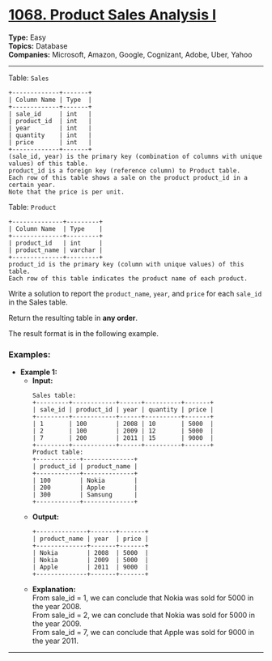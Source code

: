 # [1068. Product Sales Analysis I](https://leetcode.com/problems/product-sales-analysis-i?envType=study-plan-v2&envId=top-sql-50)

**Type:** Easy <br>
**Topics:** Database <br>
**Companies:** Microsoft, Amazon, Google, Cognizant, Adobe, Uber, Yahoo
<hr>

Table: `Sales`
```
+-------------+-------+
| Column Name | Type  |
+-------------+-------+
| sale_id     | int   |
| product_id  | int   |
| year        | int   |
| quantity    | int   |
| price       | int   |
+-------------+-------+
(sale_id, year) is the primary key (combination of columns with unique values) of this table.
product_id is a foreign key (reference column) to Product table.
Each row of this table shows a sale on the product product_id in a certain year.
Note that the price is per unit.
```

Table: `Product`
```
+--------------+---------+
| Column Name  | Type    |
+--------------+---------+
| product_id   | int     |
| product_name | varchar |
+--------------+---------+
product_id is the primary key (column with unique values) of this table.
Each row of this table indicates the product name of each product.
```

Write a solution to report the `product_name`, `year`, and `price` for each `sale_id` in the Sales table.

Return the resulting table in **any order**.

The result format is in the following example.

### Examples:

- **Example 1:**
    - **Input:** 
        ```
        Sales table:
        +---------+------------+------+----------+-------+
        | sale_id | product_id | year | quantity | price |
        +---------+------------+------+----------+-------+ 
        | 1       | 100        | 2008 | 10       | 5000  |
        | 2       | 100        | 2009 | 12       | 5000  |
        | 7       | 200        | 2011 | 15       | 9000  |
        +---------+------------+------+----------+-------+
        Product table:
        +------------+--------------+
        | product_id | product_name |
        +------------+--------------+
        | 100        | Nokia        |
        | 200        | Apple        |
        | 300        | Samsung      |
        +------------+--------------+
        ```
    - **Output:** 
        ```
        +--------------+-------+-------+
        | product_name | year  | price |
        +--------------+-------+-------+
        | Nokia        | 2008  | 5000  |
        | Nokia        | 2009  | 5000  |
        | Apple        | 2011  | 9000  |
        +--------------+-------+-------+
        ```
    - **Explanation:** <br>
    From sale_id = 1, we can conclude that Nokia was sold for 5000 in the year 2008.<br>
    From sale_id = 2, we can conclude that Nokia was sold for 5000 in the year 2009.<br>
    From sale_id = 7, we can conclude that Apple was sold for 9000 in the year 2011.
<hr>
